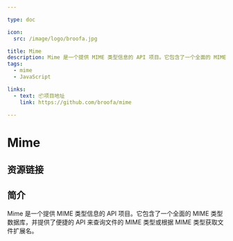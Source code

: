 ```yaml
---

type: doc

icon:
  src: /image/logo/broofa.jpg

title: Mime
description: Mime 是一个提供 MIME 类型信息的 API 项目。它包含了一个全面的 MIME 类型数据库，并提供了便捷的 API 来查询文件的 MIME 类型或根据 MIME 类型获取文件扩展名。
tags:
  - mime
  - JavaScript

links:
  - text: 📦项目地址
    link: https://github.com/broofa/mime

---
```


<ShowLogo />

# Mime

<ShowTags />

<ShowBreadcrumb />

## 资源链接

<ShowLinks />

## 简介

Mime 是一个提供 MIME 类型信息的 API 项目。它包含了一个全面的 MIME 类型数据库，并提供了便捷的 API 来查询文件的 MIME 类型或根据 MIME 类型获取文件扩展名。
